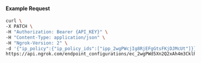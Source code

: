 <!-- Code generated for API Clients. DO NOT EDIT. -->

#### Example Request

```bash
curl \
-X PATCH \
-H "Authorization: Bearer {API_KEY}" \
-H "Content-Type: application/json" \
-H "Ngrok-Version: 2" \
-d '{"ip_policy":{"ip_policy_ids":["ipp_2wgPWcjIg8RjEFgGtsFKjDJMcUt"]}}' \
https://api.ngrok.com/endpoint_configurations/ec_2wgPWd5Xn2Q2xAh4m3CklRbYMg7
```
